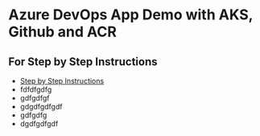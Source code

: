 # Azure DevOps App Demo with AKS, Github and ACR

## For Step by Step Instructions
- [Step by Step Instructions](https://github.com/stacksimplify/azure-aks-kubernetes-masterclass/tree/master/19-Azure-DevOps-with-AKS)
- fdfdfgdfg
- gdfgdfgf
- gdgdfgdfgdf
- gdfgdfg
- dgdfgdfgdf
